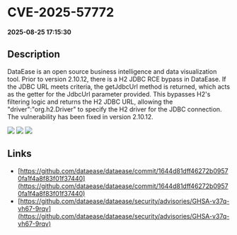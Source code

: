 # CVE-2025-57772

**2025-08-25 17:15:30**

## Description
DataEase is an open source business intelligence and data visualization tool. Prior to version 2.10.12, there is a H2 JDBC RCE bypass in DataEase. If the JDBC URL meets criteria, the getJdbcUrl method is returned, which acts as the getter for the JdbcUrl parameter provided. This bypasses H2's filtering logic and returns the H2 JDBC URL, allowing the "driver":"org.h2.Driver" to specify the H2 driver for the JDBC connection. The vulnerability has been fixed in version 2.10.12.

![](https://img.shields.io/static/v1?label=Score&message=8.2&color=red)
![](https://img.shields.io/static/v1?label=Severity&message=HIGH&color=red)
![](https://img.shields.io/static/v1?label=CWE&message=RCE&color=green)

## Links
- [https://github.com/dataease/dataease/commit/1644d81dff46272b09570fa1f4a8f83f01f37440](https://github.com/dataease/dataease/commit/1644d81dff46272b09570fa1f4a8f83f01f37440)
- [https://github.com/dataease/dataease/security/advisories/GHSA-v37q-vh67-9rqv](https://github.com/dataease/dataease/security/advisories/GHSA-v37q-vh67-9rqv)
